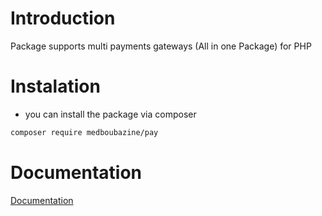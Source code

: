 # Introduction

Package supports multi payments gateways (All in one Package) for PHP

# Instalation

-   you can install the package via composer

```bash
composer require medboubazine/pay
```

# Documentation

[Documentation](./docs/index.md)
